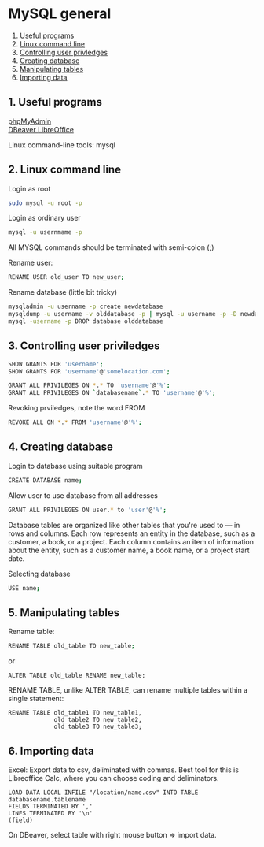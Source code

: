 # MySQL general

1. [Useful programs](#1-useful-programs) 
2. [Linux command line ](#2-linux-command-line) 
3. [Controlling user privledges](#3-controlling-user-priviledges) 
4. [Creating database](#4-creating-database) 
5. [Manipulating tables](#5-manipulating-tables) 
6. [Importing data](#6-importing-data) 

## 1. Useful programs

<a href="https://www.phpmyadmin.net/">  phpMyAdmin </a>  
<a href="https://dbeaver.io/">  DBeaver </a>
<a href="https://www.libreoffice.org/">  LibreOffice </a>

Linux command-line tools:
mysql


## 2. Linux command line 

Login as root
```sh
sudo mysql -u root -p
```

Login as ordinary user
```sh
mysql -u usernmame -p
```


All MYSQL commands should be terminated with semi-colon (;)

Rename user:
```sh
RENAME USER old_user TO new_user;
```

Rename database (little bit tricky)
```sh
mysqladmin -u username -p create newdatabase
mysqldump -u username -v olddatabase -p | mysql -u username -p -D newdatabase
mysql -username -p DROP database olddatabase
```

## 3. Controlling user priviledges

```sh
SHOW GRANTS FOR 'username';
SHOW GRANTS FOR 'username'@'somelocation.com';
```

```sh
GRANT ALL PRIVILEGES ON *.* TO 'username'@'%';
GRANT ALL PRIVILEGES ON `databasename`.* TO 'username'@'%';
```

Revoking prviledges, note the word FROM
```sh
REVOKE ALL ON *.* FROM 'username'@'%';
```


## 4. Creating database 

Login to database using suitable program

```sh
CREATE DATABASE name;
```

Allow user to use database from all addresses
```sh
GRANT ALL PRIVILEGES ON user.* to 'user'@'%';
```


Database tables are organized like other tables that you're used to — in rows and columns. Each row represents an entity in the database, such as a customer, a book, or a project. Each column contains an item of information about the entity, such as a customer name, a book name, or a project start date.

Selecting database
```sh
USE name;

```
## 5. Manipulating tables

Rename table:
```sh
RENAME TABLE old_table TO new_table;
```
or
```
ALTER TABLE old_table RENAME new_table;
```

RENAME TABLE, unlike ALTER TABLE, can rename multiple tables within a single statement: 
```
RENAME TABLE old_table1 TO new_table1,
             old_table2 TO new_table2,
             old_table3 TO new_table3;
```          


## 6. Importing data

Excel:
Export data to csv, deliminated with commas.
Best tool for this is Libreoffice Calc, where you can choose coding and deliminators.

```
LOAD DATA LOCAL INFILE "/location/name.csv" INTO TABLE databasename.tablename
FIELDS TERMINATED BY ','
LINES TERMINATED BY '\n'
(field)
```

On DBeaver, select table with right mouse button => import data.


